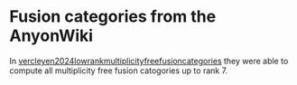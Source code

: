 # Fusion categories from the AnyonWiki 

In [vercleyen2024lowrankmultiplicityfreefusioncategories](@cite) they were able to compute all multiplicity free fusion catogories up to rank 7. 